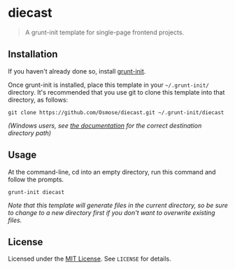 # diecast

> A grunt-init template for single-page frontend projects.

[grunt-init]: http://gruntjs.com/project-scaffolding

## Installation
If you haven't already done so, install [grunt-init][].

Once grunt-init is installed, place this template in your `~/.grunt-init/` directory. It's
recommended that you use git to clone this template into that directory, as follows:

```
git clone https://github.com/Osmose/diecast.git ~/.grunt-init/diecast
```

_(Windows users, see [the documentation][grunt-init] for the correct destination directory path)_

## Usage

At the command-line, cd into an empty directory, run this command and follow the prompts.

```
grunt-init diecast
```

_Note that this template will generate files in the current directory, so be sure to change to a
new directory first if you don't want to overwrite existing files._


## License

Licensed under the [MIT License](http://opensource.org/licenses/MIT). See `LICENSE` for details.
